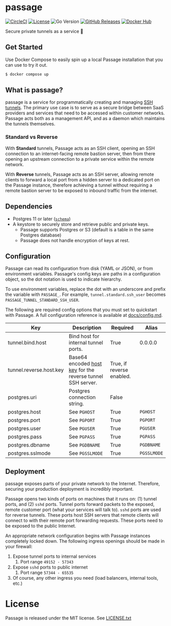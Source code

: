 # passage
[![CircleCI](https://circleci.com/gh/hightouchio/passage/tree/master.svg?style=svg)](https://circleci.com/gh/hightouchio/passage/tree/master)
[![License](https://shields.io/github/license/hightouchio/passage)](https://github.com/hightouchio/passage/blob/master/LICENSE)
![Go Version](https://shields.io/github/go-mod/go-version/hightouchio/passage)
[![GitHub Releases](https://shields.io/github/v/release/hightouchio/passage?display_name=tag)](https://github.com/hightouchio/passage/releases)
[![Docker Hub](https://shields.io/docker/v/hightouchio/passage)](https://hub.docker.com/r/hightouchio/passage)

Secure private tunnels as a service 🔐

## Get Started
Use Docker Compose to easily spin up a local Passage installation that you can use to try it out.
```bash 
$ docker compose up
```

## What is passage?
passage is a service for programmatically creating and managing [SSH tunnels](https://www.ssh.com/academy/ssh/tunneling). The primary use case is to serve as a secure bridge between SaaS providers and services that need to be accessed within customer networks. Passage acts both as a management API, and as a daemon which maintains the tunnels themselves. 

### Standard vs Reverse
With **Standard** tunnels, Passage acts as an SSH client, opening an SSH connection to an internet-facing remote bastion server, then from there opening an upstream connection to a private service within the remote network.

With **Reverse** tunnels, Passage acts as an SSH server, allowing remote clients to forward a local port from a hidden server to a dedicated port on the Passage instance, therefore achieving a tunnel without requiring a remote bastion server to be exposed to inbound traffic from the internet.

## Dependencies
- Postgres 11 or later ([`schema`](sql/1-schema.sql))
- A keystore to securely store and retrieve public and private keys.
  - Passage supports Postgres or S3 (default is a table in the same Postgres database)
  - Passage does not handle encryption of keys at rest.

## Configuration
Passage can read its configuration from disk (YAML or JSON), or from environment variables.
Passage's config keys are paths in a configuration object, so the dot notation is used to indicate hierarchy.

To use environment variables, replace the dot with an underscore and prefix the variable with `PASSAGE_`.
For example, `tunnel.standard.ssh_user` becomes `PASSAGE_TUNNEL_STANDARD_SSH_USER`.

The following are required config options that you must set to quickstart with Passage. A full configuration reference is available at [docs/config.md](docs/config.md). 

| **Key**          | **Description**             | **Required** | **Alias**   |
|------------------|-----------------------------|--------------|-------------|
| tunnel.bind.host        | Bind host for internal tunnel ports.                                    | True         | 0.0.0.0      |
| tunnel.reverse.host.key  | Base64 encoded [host key](https://www.ssh.com/academy/ssh/host-key) for the reverse tunnel SSH server. | True, if reverse enabled. |             |
| postgres.uri     | Postgres connection string. | False        |             |
| postgres.host    | See `PGHOST`                | True         | `PGHOST`    |
| postgres.port    | See `PGPORT`                | True         | `PGPORT`    |
| postgres.user    | See `PGUSER`                | True         | `PGUSER`    |
| postgres.pass    | See `PGPASS`                | True         | `PGPASS`    |
| postgres.dbname  | See `PGDBNAME`              | True         | `PGDBNAME`  |
| postgres.sslmode | See `PGSSLMODE`             | True         | `PGSSLMODE` |

## Deployment
passage exposes parts of your private network to the Internet. Therefore, securing your production deployment is incredibly important.

Passage opens two kinds of ports on machines that it runs on: (1) tunnel ports, and (2) `sshd` ports. Tunnel ports forward packets to the exposed, remote customer port (what your services will talk to).
`sshd` ports are used for reverse tunnels. These ports host SSH servers that remote clients will connect to with their remote port forwarding requests. These ports need to be exposed to the public Internet. 

An appropriate network configuration begins with Passage instances completely locked down. The following ingress openings should be made in your firewall: 
1. Expose tunnel ports to internal services
   1. Port range `49152 - 57343`
2. Expose `sshd` ports to public internet
   1. Port range `57344 - 65535`
3. Of course, any other ingress you need (load balancers, internal tools, etc.)

# License
Passage is released under the MIT license. See [LICENSE.txt](https://github.com/hightouchio/passage/blob/master/LICENSE.txt)